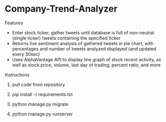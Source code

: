 # Company-Trend-Analyzer 

Features
- Enter stock ticker, gather tweets until database is full of non-neutral (single ticker) tweets containing the specified ticker
- Returns live sentiment analysis of gathered tweets in pie chart, with percentages and number of tweets analyzed displayed (and updated every 30sec)
- Uses AlphaVantage API to display line graph of stock recent activity, as well as stock price, volume, last day of trading, percent ratio, and more


Instructions

1. pull code from repository

2. pip install -r requirements.txt

3. python manage.py migrate

4. python manage.py runserver
